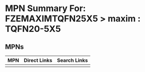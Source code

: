 



# MPN Summary For: FZEMAXIMTQFN25X5 > maxim : TQFN20-5X5

## MPNs
  

|MPN|Direct Links|Search Links|
| :--- | :--- | :--- |
||||
